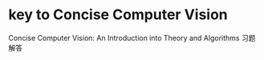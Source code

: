 # key to Concise Computer Vision

Concise Computer Vision: An Introduction into Theory and Algorithms 习题解答
